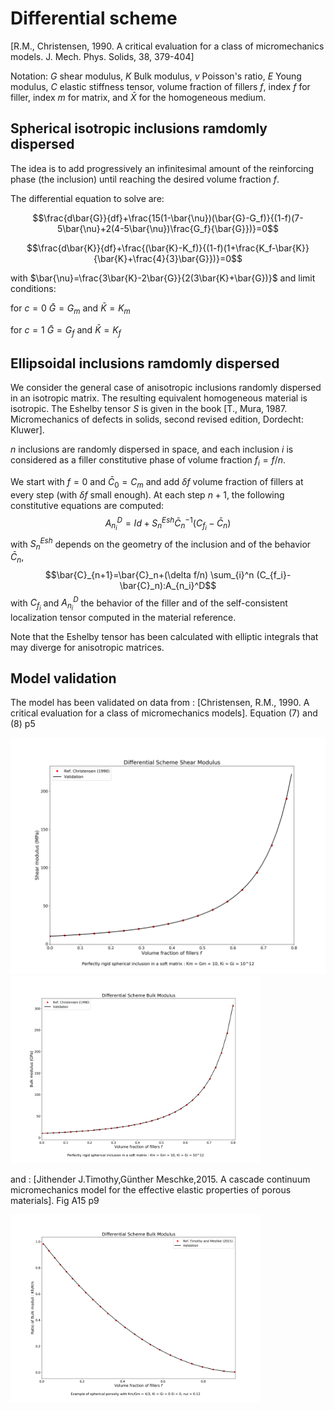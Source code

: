 # Differential scheme

[R.M., Christensen, 1990. A critical evaluation for a class of micromechanics models. J. Mech. Phys. Solids, 38, 379-404]

Notation:
$G$ shear modulus, 
$K$ Bulk modulus, 
$\nu$ Poisson's ratio, 
$E$ Young modulus, $C$ elastic stiffness tensor,
volume fraction of fillers $f$,
index $f$ for filler, index $m$ for matrix, and $\bar{X}$ for the homogeneous medium. 

## Spherical isotropic inclusions ramdomly dispersed

The idea is to add progressively an infinitesimal amount of the reinforcing phase (the inclusion) until reaching the desired volume fraction $f$.

The differential equation to solve are:

$$\frac{d\bar{G}}{df}+\frac{15(1-\bar{\nu})(\bar{G}-G_f)}{(1-f)(7-5\bar{\nu}+2(4-5\bar{\nu})\frac{G_f}{\bar{G}})}=0$$

$$\frac{d\bar{K}}{df}+\frac{(\bar{K}-K_f)}{(1-f)(1+\frac{K_f-\bar{K}}{\bar{K}+\frac{4}{3}\bar{G}})}=0$$

with $\bar{\nu}=\frac{3\bar{K}-2\bar{G}}{2(3\bar{K}+\bar{G})}$ and limit conditions: 

for $c=0$ $\bar{G}=G_m$ and $\bar{K}=K_m$

for $c=1$ $\bar{G}=G_f$ and $\bar{K}=K_f$

## Ellipsoidal inclusions ramdomly dispersed
We consider the general case of anisotropic inclusions randomly dispersed in an isotropic matrix. The resulting equivalent homogeneous material is isotropic. 
The Eshelby tensor $S$ is given in the book [T., Mura, 1987. Micromechanics of defects in solids, second revised edition, Dordecht: Kluwer].

$n$ inclusions are randomly dispersed in space, and each inclusion $i$ is considered as a filler constitutive phase of volume fraction $f_i=f/n$. 

We start with $f=0$ and $\bar{C}_0=C_m$ and add $\delta f$ volume fraction of fillers at every step (with $\delta f$ small enough).
At each step $n+1$, the following constitutive equations are computed:
$$A_{n_i}^D=Id + S_{n}^{Esh} \bar{C}_{n}^{-1} (C_{f_i}-\bar{C}_n)$$
with $S_{n}^{Esh}$ depends on the geometry of the inclusion and of the behavior $\bar{C}_n$, 
$$\bar{C}_{n+1}=\bar{C}_n+(\delta f/n) \sum_{i}^n (C_{f_i}-\bar{C}_n):A_{n_i}^D$$ 
with $C_{f_i}$ and $A_{n_i}^{D}$ the behavior of the filler and of the self-consistent localization tensor computed in the material reference. 

Note that the Eshelby tensor has been calculated with elliptic integrals that may diverge for anisotropic matrices.
## Model validation
The model has been validated on data from : [Christensen,  R.M.,  1990.  A critical evaluation for a class of micromechanics models]. Equation (7) and (8) p5

<img src="model_descriptions/model_validate/Differentiel_Christensen_G.png" alt="drawing" width="800">
<img src="model_descriptions/model_validate/Differentiel_Christensen_K.png" alt="drawing" width="400">

and : [Jithender J.Timothy,Günther Meschke,2015. A cascade continuum micromechanics model for the effective elastic properties of porous materials]. Fig A15 p9

<img src="model_descriptions/model_validate/Differential_Timothy_K1.png" alt="drawing" width="400">